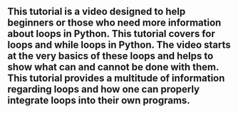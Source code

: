## This tutorial is a video designed to help beginners or those who need more information about loops in Python. This tutorial covers for loops and while loops in Python. The video starts at the very basics of these loops and helps to show what can and cannot be done with them. This tutorial provides a multitude of information regarding loops and how one can properly integrate loops into their own programs.
